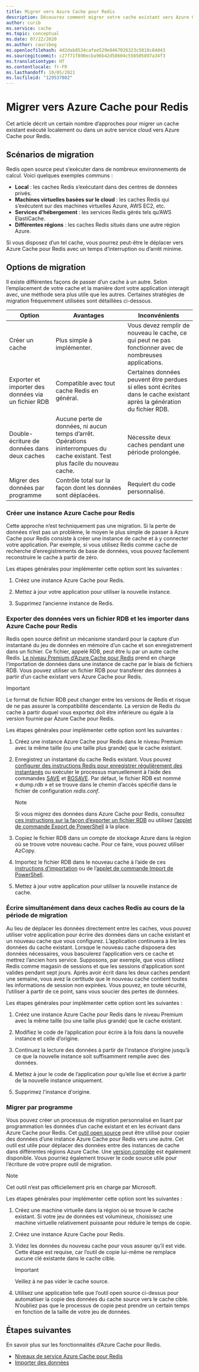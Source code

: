 ```yaml
---
title: Migrer vers Azure Cache pour Redis
description: Découvrez comment migrer votre cache existant vers Azure Cache pour Redis
author: curib
ms.service: cache
ms.topic: conceptual
ms.date: 07/22/2020
ms.author: cauribeg
ms.openlocfilehash: 4d2dab8534cafee529e0467026323c5018c84d43
ms.sourcegitcommit: c27f71f890ecba96b42d58604c556505897a34f3
ms.translationtype: HT
ms.contentlocale: fr-FR
ms.lasthandoff: 10/05/2021
ms.locfileid: "129537802"
---
```

# <a name="migrate-to-azure-cache-for-redis"></a>Migrer vers Azure Cache pour Redis

Cet article décrit un certain nombre d’approches pour migrer un cache existant exécuté localement ou dans un autre service cloud vers Azure Cache pour Redis.

## <a name="migration-scenarios"></a>Scénarios de migration

Redis open source peut s’exécuter dans de nombreux environnements de calcul. Voici quelques exemples communs :

- **Local** : les caches Redis s’exécutant dans des centres de données privés.
- **Machines virtuelles basées sur le cloud** : les caches Redis qui s’exécutent sur des machines virtuelles Azure, AWS EC2, etc.
- **Services d’hébergement** : les services Redis gérés tels qu’AWS ElastiCache.
- **Différentes régions** : les caches Redis situés dans une autre région Azure.

Si vous disposez d’un tel cache, vous pourrez peut-être le déplacer vers Azure Cache pour Redis avec un temps d’interruption ou d’arrêt minime.

## <a name="migration-options"></a>Options de migration

Il existe différentes façons de passer d’un cache à un autre. Selon l’emplacement de votre cache et la manière dont votre application interagit avec, une méthode sera plus utile que les autres. Certaines stratégies de migration fréquemment utilisées sont détaillées ci-dessous.

   | Option       | Avantages | Inconvénients |
   | ------------ | ---------- | ------------- |
   | Créer un cache | Plus simple à implémenter. | Vous devez remplir de nouveau le cache, ce qui peut ne pas fonctionner avec de nombreuses applications. |
   | Exporter et importer des données via un fichier RDB | Compatible avec tout cache Redis en général. | Certaines données peuvent être perdues si elles sont écrites dans le cache existant après la génération du fichier RDB. | 
   | Double-écriture de données dans deux caches | Aucune perte de données, ni aucun temps d’arrêt. Opérations ininterrompues du cache existant. Test plus facile du nouveau cache. | Nécessite deux caches pendant une période prolongée. | 
   | Migrer des données par programme | Contrôle total sur la façon dont les données sont déplacées. | Requiert du code personnalisé. | 

### <a name="create-a-new-azure-cache-for-redis"></a>Créer une instance Azure Cache pour Redis

Cette approche n’est techniquement pas une migration. Si la perte de données n’est pas un problème, le moyen le plus simple de passer à Azure Cache pour Redis consiste à créer une instance de cache et à y connecter votre application. Par exemple, si vous utilisez Redis comme cache de recherche d’enregistrements de base de données, vous pouvez facilement reconstruire le cache à partir de zéro.

Les étapes générales pour implémenter cette option sont les suivantes :

1. Créez une instance Azure Cache pour Redis.

2. Mettez à jour votre application pour utiliser la nouvelle instance.

3. Supprimez l’ancienne instance de Redis.

### <a name="export-data-to-an-rdb-file-and-import-it-into-azure-cache-for-redis"></a>Exporter des données vers un fichier RDB et les importer dans Azure Cache pour Redis

Redis open source définit un mécanisme standard pour la capture d’un instantané du jeu de données en mémoire d’un cache et son enregistrement dans un fichier. Ce fichier, appelé RDB, peut être lu par un autre cache Redis. [Le niveau Premium d’Azure Cache pour Redis](cache-overview.md#service-tiers) prend en charge l’importation de données dans une instance de cache par le biais de fichiers RDB. Vous pouvez utiliser un fichier RDB pour transférer des données à partir d’un cache existant vers Azure Cache pour Redis.

> [!IMPORTANT]
> Le format de fichier RDB peut changer entre les versions de Redis et risque de ne pas assurer la compatibilité descendante. La version de Redis du cache à partir duquel vous exportez doit être inférieure ou égale à la version fournie par Azure Cache pour Redis.
>

Les étapes générales pour implémenter cette option sont les suivantes :

1. Créez une instance Azure Cache pour Redis dans le niveau Premium avec la même taille (ou une taille plus grande) que le cache existant.

2. Enregistrez un instantané du cache Redis existant. Vous pouvez [configurer des instructions Redis pour enregistrer régulièrement des instantanés](https://redis.io/topics/persistence) ou exécuter le processus manuellement à l’aide des commandes [SAVE](https://redis.io/commands/save) et [BGSAVE](https://redis.io/commands/bgsave). Par défaut, le fichier RDB est nommé « dump.rdb » et se trouve dans le chemin d’accès spécifié dans le fichier de configuration *redis.conf*.

    > [!NOTE]
    > Si vous migrez des données dans Azure Cache pour Redis, consultez [ces instructions sur la façon d’exporter un fichier RDB](cache-how-to-import-export-data.md) ou utilisez [l’applet de commande Export de PowerShell](/powershell/module/azurerm.rediscache/export-azurermrediscache) à la place.
    >

3. Copiez le fichier RDB dans un compte de stockage Azure dans la région où se trouve votre nouveau cache. Pour ce faire, vous pouvez utiliser AzCopy.

4. Importez le fichier RDB dans le nouveau cache à l’aide de ces [instructions d’importation](cache-how-to-import-export-data.md) ou de l’[applet de commande Import de PowerShell](/powershell/module/azurerm.rediscache/import-azurermrediscache).

5. Mettez à jour votre application pour utiliser la nouvelle instance de cache.

### <a name="write-to-two-redis-caches-simultaneously-during-migration-period"></a>Écrire simultanément dans deux caches Redis au cours de la période de migration

Au lieu de déplacer les données directement entre les caches, vous pouvez utiliser votre application pour écrire des données dans un cache existant et un nouveau cache que vous configurez. L’application continuera à lire les données du cache existant. Lorsque le nouveau cache disposera des données nécessaires, vous basculerez l’application vers ce cache et mettrez l’ancien hors service. Supposons, par exemple, que vous utilisez Redis comme magasin de sessions et que les sessions d’application sont valides pendant sept jours. Après avoir écrit dans les deux caches pendant une semaine, vous avez la certitude que le nouveau cache contient toutes les informations de session non expirées. Vous pouvez, en toute sécurité, l’utiliser à partir de ce point, sans vous soucier des pertes de données.

Les étapes générales pour implémenter cette option sont les suivantes :

1. Créez une instance Azure Cache pour Redis dans le niveau Premium avec la même taille (ou une taille plus grande) que le cache existant.

2. Modifiez le code de l’application pour écrire à la fois dans la nouvelle instance et celle d’origine.

3. Continuez la lecture des données à partir de l’instance d’origine jusqu’à ce que la nouvelle instance soit suffisamment remplie avec des données.

4. Mettez à jour le code de l’application pour qu’elle lise et écrive à partir de la nouvelle instance uniquement.

5. Supprimez l'instance d'origine.

### <a name="migrate-programmatically"></a>Migrer par programme

Vous pouvez créer un processus de migration personnalisé en lisant par programmation les données d’un cache existant et en les écrivant dans Azure Cache pour Redis. Cet [outil open source](https://github.com/deepakverma/redis-copy) peut être utilisé pour copier des données d’une instance Azure Cache pour Redis vers une autre. Cet outil est utile pour déplacer des données entre des instances de cache dans différentes régions Azure Cache. Une [version compilée](https://github.com/deepakverma/redis-copy/releases/download/alpha/Release.zip) est également disponible. Vous pourriez également trouver le code source utile pour l’écriture de votre propre outil de migration.

> [!NOTE]
> Cet outil n’est pas officiellement pris en charge par Microsoft. 
>

Les étapes générales pour implémenter cette option sont les suivantes :

1. Créez une machine virtuelle dans la région où se trouve le cache existant. Si votre jeu de données est volumineux, choisissez une machine virtuelle relativement puissante pour réduire le temps de copie.

2. Créez une instance Azure Cache pour Redis.

3. Videz les données du nouveau cache pour vous assurer qu’il est vide. Cette étape est requise, car l’outil de copie lui-même ne remplace aucune clé existante dans le cache cible.

    > [!IMPORTANT]
    > Veillez à ne pas vider le cache source.
    >

4. Utilisez une application telle que l’outil open source ci-dessus pour automatiser la copie des données du cache source vers le cache cible. N’oubliez pas que le processus de copie peut prendre un certain temps en fonction de la taille de votre jeu de données.

## <a name="next-steps"></a>Étapes suivantes
En savoir plus sur les fonctionnalités d’Azure Cache pour Redis.

* [Niveaux de service Azure Cache pour Redis](cache-overview.md#service-tiers)
* [Importer des données](cache-how-to-import-export-data.md#import)